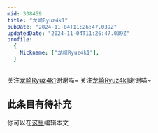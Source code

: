 ```yaml
---
mid: 308459
title: "龙崎Ryuz4k1"
pubDate: "2024-11-04T11:26:47.039Z"
updatedDate: "2024-11-04T11:26:47.039Z"
profile:
  {
    Nickname: ["龙崎Ryuz4k1"],
  }
---
```


关注[龙崎Ryuz4k1](https://space.bilibili.com/308459)谢谢喵~ 关注[龙崎Ryuz4k1](https://space.bilibili.com/308459)谢谢喵~

## 此条目有待补充
你可以在[这里](https://github.com/Yuhanawa/VTuber.ICU/edit/master/src/content/v/龙崎Ryuz4k1/index.md)编辑本文
